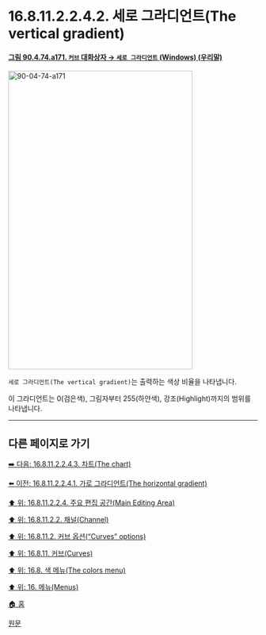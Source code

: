 # 16.8.11.2.2.4.2. 세로 그라디언트(The vertical gradient)

<a id="90-04-74-a171"></a>

#### [그림 90.4.74.a171. `커브` 대화상자 → `세로 그라디언트` (Windows) (우리말)](./90-04-0074-curves.md#90-04-74-a171)
<img width="372" height="602" alt="90-04-74-a171" src="https://github.com/user-attachments/assets/f18aa464-74c7-498b-b4c8-be1f436c3b77" />

`세로 그라디언트(The vertical gradient)`는 출력하는 색상 비율을 나타냅니다.

이 그라디언트는 0(검은색), 그림자부터 255(하얀색), 강조(Highlight)까지의 범위를 나타냅니다.

***

## 다른 페이지로 가기

[➡️ 다음: 16.8.11.2.2.4.3. 차트(The chart)](./16-08-11-02-02-04-03-00-chart.md)

[⬅️ 이전: 16.8.11.2.2.4.1. 가로 그라디언트(The horizontal gradient)](./16-08-11-02-02-04-01-horizontal_gradient.md)

[⬆️ 위: 16.8.11.2.2.4. 주요 편집 공간(Main Editing Area)](./16-08-11-02-02-04-00-main_editing_area.md)

[⬆️ 위: 16.8.11.2.2. 채널(Channel)](./16-08-11-02-02-00-channel.md)

[⬆️ 위: 16.8.11.2. 커브 옵션(“Curves” options)](./16-08-11-02-00-curves_options.md)

[⬆️ 위: 16.8.11. 커브(Curves)](./16-08-11-00-curves.md)

[⬆️ 위: 16.8. 색 메뉴(The colors menu)](./16-08-00-the-colors-menu.md)

[⬆️ 위: 16. 메뉴(Menus)](./16-00-menus.md)

[🏠 홈](./00-home.md)

[원문](https://docs.gimp.org/2.10/ko/gimp-tool-curves.html#idm31318)